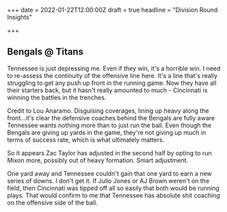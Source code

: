 +++
date = 2022-01-22T12:00:00Z
draft = true
headline = "Division Round Insights"

+++
## Bengals @ Titans

Tennessee is just depressing me. Even if they win, it's a horrible win. I need to re-assess the continuity of the offensive line here. It's a line that's really struggling to get any push up front in the running game. Now they have all their starters back, but it hasn't really amounted to much - Cincinnati is winning the battles in the trenches.

Credit to Lou Anaramo. Disguising coverages, lining up heavy along the front...it's clear the defensive coaches behind the Bengals are fully aware Tennessee wants nothing more than to just run the ball. Even though the Bengals are giving up yards in the game, they're not giving up much in terms of success rate, which is what ultimately matters.

So it appears Zac Taylor has adjusted in the second half by opting to run Mixon more, possibly out of heavy formation. Smart adjustment.

One yard away and Tennessee couldn't gain that one yard to earn a new series of downs. I don't get it. If Julio Jones or AJ Brown weren't on the field, then Cincinnati was tipped off all so easily that both would be running plays. That would confirm to me that Tennessee has absolute shit coaching on the offensive side of the ball.